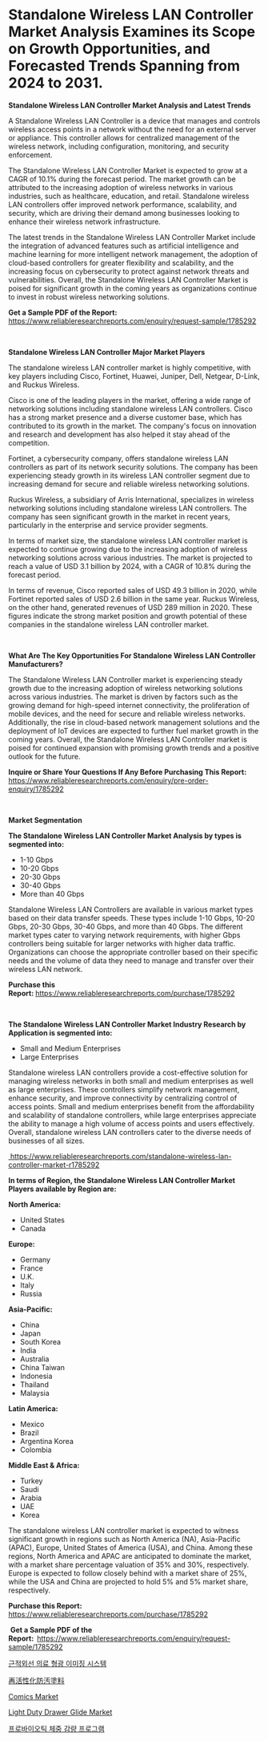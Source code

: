 <p><h1>Standalone Wireless LAN Controller Market Analysis Examines its Scope on Growth Opportunities, and Forecasted Trends Spanning from 2024 to 2031.</h1></p><p><strong>Standalone Wireless LAN Controller Market Analysis and Latest Trends</strong></p>
<p><p>A Standalone Wireless LAN Controller is a device that manages and controls wireless access points in a network without the need for an external server or appliance. This controller allows for centralized management of the wireless network, including configuration, monitoring, and security enforcement.</p><p>The Standalone Wireless LAN Controller Market is expected to grow at a CAGR of 10.1% during the forecast period. The market growth can be attributed to the increasing adoption of wireless networks in various industries, such as healthcare, education, and retail. Standalone wireless LAN controllers offer improved network performance, scalability, and security, which are driving their demand among businesses looking to enhance their wireless network infrastructure.</p><p>The latest trends in the Standalone Wireless LAN Controller Market include the integration of advanced features such as artificial intelligence and machine learning for more intelligent network management, the adoption of cloud-based controllers for greater flexibility and scalability, and the increasing focus on cybersecurity to protect against network threats and vulnerabilities. Overall, the Standalone Wireless LAN Controller Market is poised for significant growth in the coming years as organizations continue to invest in robust wireless networking solutions.</p></p>
<p><strong>Get a Sample PDF of the Report:&nbsp;</strong> <a href="https://www.reliableresearchreports.com/enquiry/request-sample/1785292">https://www.reliableresearchreports.com/enquiry/request-sample/1785292</a></p>
<p>&nbsp;</p>
<p><strong>Standalone Wireless LAN Controller Major Market Players</strong></p>
<p><p>The standalone wireless LAN controller market is highly competitive, with key players including Cisco, Fortinet, Huawei, Juniper, Dell, Netgear, D-Link, and Ruckus Wireless. </p><p>Cisco is one of the leading players in the market, offering a wide range of networking solutions including standalone wireless LAN controllers. Cisco has a strong market presence and a diverse customer base, which has contributed to its growth in the market. The company's focus on innovation and research and development has also helped it stay ahead of the competition.</p><p>Fortinet, a cybersecurity company, offers standalone wireless LAN controllers as part of its network security solutions. The company has been experiencing steady growth in its wireless LAN controller segment due to increasing demand for secure and reliable wireless networking solutions.</p><p>Ruckus Wireless, a subsidiary of Arris International, specializes in wireless networking solutions including standalone wireless LAN controllers. The company has seen significant growth in the market in recent years, particularly in the enterprise and service provider segments.</p><p>In terms of market size, the standalone wireless LAN controller market is expected to continue growing due to the increasing adoption of wireless networking solutions across various industries. The market is projected to reach a value of USD 3.1 billion by 2024, with a CAGR of 10.8% during the forecast period.</p><p>In terms of revenue, Cisco reported sales of USD 49.3 billion in 2020, while Fortinet reported sales of USD 2.6 billion in the same year. Ruckus Wireless, on the other hand, generated revenues of USD 289 million in 2020. These figures indicate the strong market position and growth potential of these companies in the standalone wireless LAN controller market.</p></p>
<p>&nbsp;</p>
<p><strong>What Are The Key Opportunities For Standalone Wireless LAN Controller Manufacturers?</strong></p>
<p><p>The Standalone Wireless LAN Controller market is experiencing steady growth due to the increasing adoption of wireless networking solutions across various industries. The market is driven by factors such as the growing demand for high-speed internet connectivity, the proliferation of mobile devices, and the need for secure and reliable wireless networks. Additionally, the rise in cloud-based network management solutions and the deployment of IoT devices are expected to further fuel market growth in the coming years. Overall, the Standalone Wireless LAN Controller market is poised for continued expansion with promising growth trends and a positive outlook for the future.</p></p>
<p><strong>Inquire or Share Your Questions If Any Before Purchasing This Report:</strong> <a href="https://www.reliableresearchreports.com/enquiry/pre-order-enquiry/1785292">https://www.reliableresearchreports.com/enquiry/pre-order-enquiry/1785292</a></p>
<p>&nbsp;</p>
<p><strong>Market Segmentation</strong></p>
<p><strong>The Standalone Wireless LAN Controller Market Analysis by types is segmented into:</strong></p>
<p><ul><li>1-10 Gbps</li><li>10-20 Gbps</li><li>20-30 Gbps</li><li>30-40 Gbps</li><li>More than 40 Gbps</li></ul></p>
<p><p>Standalone Wireless LAN Controllers are available in various market types based on their data transfer speeds. These types include 1-10 Gbps, 10-20 Gbps, 20-30 Gbps, 30-40 Gbps, and more than 40 Gbps. The different market types cater to varying network requirements, with higher Gbps controllers being suitable for larger networks with higher data traffic. Organizations can choose the appropriate controller based on their specific needs and the volume of data they need to manage and transfer over their wireless LAN network.</p></p>
<p><strong>Purchase this Report:&nbsp;</strong><a href="https://www.reliableresearchreports.com/purchase/1785292">https://www.reliableresearchreports.com/purchase/1785292</a></p>
<p>&nbsp;</p>
<p><strong>The Standalone Wireless LAN Controller Market Industry Research by Application is segmented into:</strong></p>
<p><ul><li>Small and Medium Enterprises</li><li>Large Enterprises</li></ul></p>
<p><p>Standalone wireless LAN controllers provide a cost-effective solution for managing wireless networks in both small and medium enterprises as well as large enterprises. These controllers simplify network management, enhance security, and improve connectivity by centralizing control of access points. Small and medium enterprises benefit from the affordability and scalability of standalone controllers, while large enterprises appreciate the ability to manage a high volume of access points and users effectively. Overall, standalone wireless LAN controllers cater to the diverse needs of businesses of all sizes.</p></p>
<p><a href="https://www.reliableresearchreports.com/standalone-wireless-lan-controller-market-r1785292">&nbsp;https://www.reliableresearchreports.com/standalone-wireless-lan-controller-market-r1785292</a></p>
<p><strong>In terms of Region, the Standalone Wireless LAN Controller Market Players available by Region are:</strong></p>
<p>
    <p> <strong> North America: </strong>
        <ul>
            <li>United States</li>
            <li>Canada</li>
        </ul>
        </p> 
    <p> <strong> Europe: </strong>
        <ul>
            <li>Germany</li>
            <li>France</li>
            <li>U.K.</li>
            <li>Italy</li>
            <li>Russia</li>
        </ul>
        </p> 
    <p> <strong> Asia-Pacific: </strong>
        <ul>
            <li>China</li>
            <li>Japan</li>
            <li>South Korea</li>
            <li>India</li>
            <li>Australia</li>
            <li>China Taiwan</li>
            <li>Indonesia</li>
            <li>Thailand</li>
            <li>Malaysia</li>
        </ul>
        </p> 
    <p> <strong> Latin America: </strong>
        <ul>
            <li>Mexico</li>
            <li>Brazil</li>
            <li>Argentina Korea</li>
            <li>Colombia</li>
        </ul>
        </p> 
    <p> <strong> Middle East & Africa: </strong>
        <ul>
            <li>Turkey</li>
            <li>Saudi</li>
            <li>Arabia</li>
            <li>UAE</li>
            <li>Korea</li>
        </ul>
    </p>
    </p>
<p><p>The standalone wireless LAN controller market is expected to witness significant growth in regions such as North America (NA), Asia-Pacific (APAC), Europe, United States of America (USA), and China. Among these regions, North America and APAC are anticipated to dominate the market, with a market share percentage valuation of 35% and 30%, respectively. Europe is expected to follow closely behind with a market share of 25%, while the USA and China are projected to hold 5% and 5% market share, respectively.</p></p>
<p><strong>Purchase this Report: </strong><a href="https://www.reliableresearchreports.com/purchase/1785292">https://www.reliableresearchreports.com/purchase/1785292</a></p>
<p>&nbsp;<strong>Get a Sample PDF of the Report:&nbsp;&nbsp;</strong><a href="https://www.reliableresearchreports.com/enquiry/request-sample/1785292">https://www.reliableresearchreports.com/enquiry/request-sample/1785292</a></p>
<p><strong></strong></p>
<p><p><a href="https://medium.com/@kellylyncyh543964/%EA%B7%BC%EC%A0%81%EC%99%B8%EC%84%A0-%EC%9D%98%EB%A3%8C%EC%9A%A9-%ED%98%95%EA%B4%91-%EC%9D%B4%EB%AF%B8%EC%A7%95-%EC%8B%9C%EC%8A%A4%ED%85%9C-%EC%8B%9C%EC%9E%A5-%EB%B6%84%EC%84%9D-%EC%97%B0%ED%8F%89%EA%B7%A0-%EC%84%B1%EC%9E%A5%EC%9C%A8-%EC%8B%9C%EC%9E%A5-%EB%B6%84%ED%95%A0-%EB%B0%8F-%EA%B5%AD%EC%A0%9C-%EC%82%B0%EC%97%85-%EA%B0%9C%EC%9A%94-cd0cf9b79797">근적외선 의료 형광 이미징 시스템</a></p><p><a href="https://github.com/BrionnaBoyle/Market-Research-Report-List-1/blob/main/1654511104903.md">再活性化防汚塗料</a></p><p><a href="https://github.com/wusalecollins540tpqoz/Market-Research-Report-List-2/blob/main/comics-market.md">Comics Market</a></p><p><a href="https://github.com/kathiaseamanalvaradovlprc2h/Market-Research-Report-List-2/blob/main/light-duty-drawer-glide-market.md">Light Duty Drawer Glide Market</a></p><p><a href="https://github.com/JeromeRtyau89966/Market-Research-Report-List-2/blob/main/366409198402.md">프로바이오틱 체중 감량 프로그램</a></p></p>